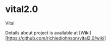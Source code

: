 # vital2.0
Vital

Details about project is available at [Wiki][https://github.com/richiedjohnson/vital2.0/wiki]